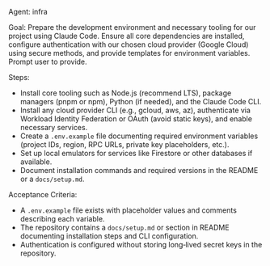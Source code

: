 Agent: infra

Goal: Prepare the development environment and necessary tooling for our project using Claude Code. Ensure all core dependencies are installed, configure authentication with our chosen cloud provider (Google Cloud) using secure methods, and provide templates for environment variables. Prompt user to provide.

Steps:
- Install core tooling such as Node.js (recommend LTS), package managers (pnpm or npm), Python (if needed), and the Claude Code CLI.
- Install any cloud provider CLI (e.g., gcloud, aws, az), authenticate via Workload Identity Federation or OAuth (avoid static keys), and enable necessary services.
- Create a `.env.example` file documenting required environment variables (project IDs, region, RPC URLs, private key placeholders, etc.).
- Set up local emulators for services like Firestore or other databases if available.
- Document installation commands and required versions in the README or a `docs/setup.md`.

Acceptance Criteria:
- A `.env.example` file exists with placeholder values and comments describing each variable.
- The repository contains a `docs/setup.md` or section in README documenting installation steps and CLI configuration.
- Authentication is configured without storing long‑lived secret keys in the repository.
